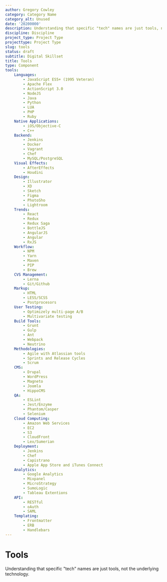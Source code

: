 ```yaml
---
author: Gregory Cowley
category: Category Name
category_alt: Unused
date: '20200000'
description: Understanding that specific "tech" names are just tools, not the underlying technology.
discipline: Discipline
project_type: Project Type
projecttype: Project Type
slug: tools
status: draft
subtitle: Digital Skillset
title: Tools
type: Component
tools:
    Languages:  
        - JavaScript ES5+ (1995 Veteran) 
        - Apache Flex
        - ActionScript 3.0
        - NodeJS  
        - Java  
        - Python
        - LUA  
        - PHP  
        - Ruby
    Native Applications:
        - iOS/Objective-C 
        - C++
    Backend:  
        - Jenkins
        - Docker
        - Vagrant
        - Chef
        - MySQL/PostgreSQL
    Visual Effects: 
        - AfterEffects 
        - Houdini
    Design:
        - Illustrator
        - XD 
        - Sketch
        - Figma
        - PhotoSho
        - Lightroom
    Trends:  
        - React
        - Redux 
        - Redux Saga
        - BottleJS
        - AngularJS 
        - Angular
        - RxJS 
    Workflow:  
        - NPM 
        - Yarn 
        - Maven
        - PIP
        - Brew
    CVS Management:
        - Lerna
        - Git/Github
    Markup:
        - HTML  
        - LESS/SCSS  
        - Postprocesors
    User Testing:
        - Optimizely multi-page A/B 
        - Multivariate testing
    Build Tools:
        - Grunt
        - Gulp
        - Ant
        - Webpack
        - Neutrino
    Methodologies:   
        - Agile with Atlassian tools
        - Sprints and Release Cycles
        - Scrum
    CMS:
        - Drupal
        - WordPress
        - Magneto
        - Joomla
        - HippoCMS
    QA: 
        - ESLint
        - Jest/Enzyme
        - Phantom/Casper
        - Selenium
    Cloud Computing:
        - Amazon Web Services
        - EC2
        - S3
        - CloudFront 
        - Lex/Sumerian
    Deployment:
        - Jenkins
        - Chef
        - Capistrano
        - Apple App Store and iTunes Connect
    Analytics: 
        - Google Analytics
        - Mixpanel
        - MicroStrategy 
        - SumoLogic  
        - Tableau Extentions 
    API:
        - RESTful  
        - oAuth  
        - SAML
    Templating:
        - Frontmatter
        - ERB
        - Handlebars
---
```


# Tools

Understanding that specific "tech" names are just tools, not the underlying technology.